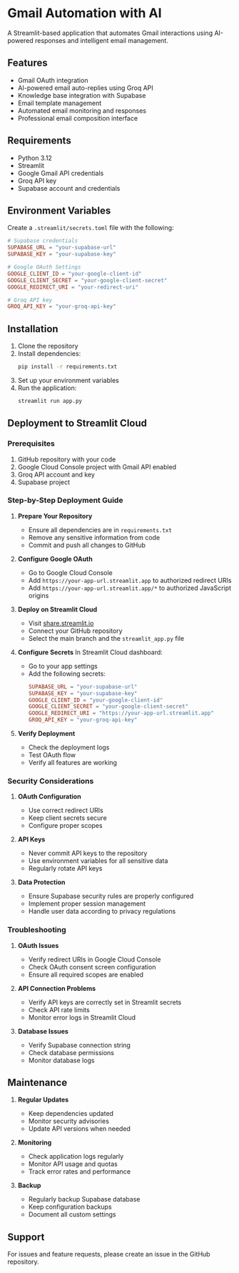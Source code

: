 # Gmail Automation with AI

A Streamlit-based application that automates Gmail interactions using AI-powered responses and intelligent email management.

## Features

- Gmail OAuth integration
- AI-powered email auto-replies using Groq API
- Knowledge base integration with Supabase
- Email template management
- Automated email monitoring and responses
- Professional email composition interface

## Requirements

- Python 3.12
- Streamlit
- Google Gmail API credentials
- Groq API key
- Supabase account and credentials

## Environment Variables

Create a `.streamlit/secrets.toml` file with the following:

```toml
# Supabase credentials
SUPABASE_URL = "your-supabase-url"
SUPABASE_KEY = "your-supabase-key"

# Google OAuth Settings
GOOGLE_CLIENT_ID = "your-google-client-id"
GOOGLE_CLIENT_SECRET = "your-google-client-secret"
GOOGLE_REDIRECT_URI = "your-redirect-uri"

# Groq API key
GROQ_API_KEY = "your-groq-api-key"
```

## Installation

1. Clone the repository
2. Install dependencies:
   ```bash
   pip install -r requirements.txt
   ```
3. Set up your environment variables
4. Run the application:
   ```bash
   streamlit run app.py
   ```

## Deployment to Streamlit Cloud

### Prerequisites
1. GitHub repository with your code
2. Google Cloud Console project with Gmail API enabled
3. Groq API account and key
4. Supabase project

### Step-by-Step Deployment Guide

1. **Prepare Your Repository**
   - Ensure all dependencies are in `requirements.txt`
   - Remove any sensitive information from code
   - Commit and push all changes to GitHub

2. **Configure Google OAuth**
   - Go to Google Cloud Console
   - Add `https://your-app-url.streamlit.app` to authorized redirect URIs
   - Add `https://your-app-url.streamlit.app/*` to authorized JavaScript origins

3. **Deploy on Streamlit Cloud**
   - Visit [share.streamlit.io](https://share.streamlit.io)
   - Connect your GitHub repository
   - Select the main branch and the `streamlit_app.py` file

4. **Configure Secrets**
   In Streamlit Cloud dashboard:
   - Go to your app settings
   - Add the following secrets:
     ```toml
     SUPABASE_URL = "your-supabase-url"
     SUPABASE_KEY = "your-supabase-key"
     GOOGLE_CLIENT_ID = "your-google-client-id"
     GOOGLE_CLIENT_SECRET = "your-google-client-secret"
     GOOGLE_REDIRECT_URI = "https://your-app-url.streamlit.app"
     GROQ_API_KEY = "your-groq-api-key"
     ```

5. **Verify Deployment**
   - Check the deployment logs
   - Test OAuth flow
   - Verify all features are working

### Security Considerations

1. **OAuth Configuration**
   - Use correct redirect URIs
   - Keep client secrets secure
   - Configure proper scopes

2. **API Keys**
   - Never commit API keys to the repository
   - Use environment variables for all sensitive data
   - Regularly rotate API keys

3. **Data Protection**
   - Ensure Supabase security rules are properly configured
   - Implement proper session management
   - Handle user data according to privacy regulations

### Troubleshooting

1. **OAuth Issues**
   - Verify redirect URIs in Google Cloud Console
   - Check OAuth consent screen configuration
   - Ensure all required scopes are enabled

2. **API Connection Problems**
   - Verify API keys are correctly set in Streamlit secrets
   - Check API rate limits
   - Monitor error logs in Streamlit Cloud

3. **Database Issues**
   - Verify Supabase connection string
   - Check database permissions
   - Monitor database logs

## Maintenance

1. **Regular Updates**
   - Keep dependencies updated
   - Monitor security advisories
   - Update API versions when needed

2. **Monitoring**
   - Check application logs regularly
   - Monitor API usage and quotas
   - Track error rates and performance

3. **Backup**
   - Regularly backup Supabase database
   - Keep configuration backups
   - Document all custom settings

## Support

For issues and feature requests, please create an issue in the GitHub repository.
